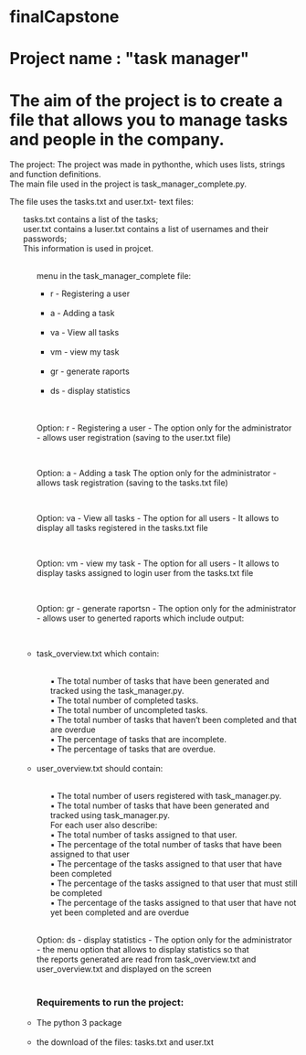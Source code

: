 # finalCapstone
# Project name : "task manager"
# The aim of the project is to create a file that allows you to manage tasks and people in the company.<br />
The project:
The project was made in pythonthe, which uses lists, strings and function definitions.<br />
The main file used in the project is task_manager_complete.py.<br />

The file uses the tasks.txt and user.txt- text files:
<ul> tasks.txt contains a list of the tasks;<br/>
     user.txt contains a luser.txt contains a list of usernames and their passwords;<br/>
    This information is used in projcet.<br/>
  <ul/>
     <br/>
 menu in the task_manager_complete file:<br/>
<ul>
    <li> r - Registering a user </li><br/>
     <li> a - Adding a task </li><br/>
     <li> va - View all tasks </li><br/>
     <li> vm - view my task </li><br/>
     <li> gr - generate raports </li><br/>
     <li> ds - display statistics </li><br/>
     </ul><br/>
<p>Option: r - Registering a user - The option only for the administrator - allows user registration (saving to the user.txt file)</p><br/>
<p>Option: a - Adding a task The option only for the administrator - allows task registration (saving to the tasks.txt file)</p><br/>
<p>Option: va - View all tasks - The option for all users - It allows to display all tasks registered in the tasks.txt file</p><br/>
<p>Option: vm - view my task - The option for all users - It allows to display tasks assigned to login user from the tasks.txt file</p><br/>
<p>Option: gr - generate raportsn - The option only for the administrator - allows user to generted raports which include output:<p/><br/>
  <li>task_overview.txt which contain:</li><br/>
<ul>
▪ The total number of tasks that have been generated and
tracked using the task_manager.py.<br/>
▪ The total number of completed tasks.<br/>
▪ The total number of uncompleted tasks.<br/>
▪ The total number of tasks that haven’t been completed and
that are overdue<br/>
▪ The percentage of tasks that are incomplete.<br/>
▪ The percentage of tasks that are overdue.<br/>
     </ul> <br/>
<li> user_overview.txt should contain:</li><br/>
 <ul>
▪ The total number of users registered with task_manager.py.<br/>
▪ The total number of tasks that have been generated and
tracked using task_manager.py.<br/>
For each user also describe:<br/>
▪ The total number of tasks assigned to that user.<br/>
▪ The percentage of the total number of tasks that have
been assigned to that user<br/>
▪ The percentage of the tasks assigned to that user that
have been completed<br/>
▪ The percentage of the tasks assigned to that user that
must still be completed<br/>
▪ The percentage of the tasks assigned to that user that
have not yet been completed and are overdue<br/>
 </ul><br/>
<p>Option: ds - display statistics - The option only for the administrator - the menu option that allows to display statistics so that<br/>
the reports generated are read from task_overview.txt and user_overview.txt and displayed on the screen<br/>
     <br/>
     <h3> Requirements to run the project:</h3>
     <li>The python 3 package</li><br/>
     <li>the download of the files: tasks.txt and user.txt</li><br/>
